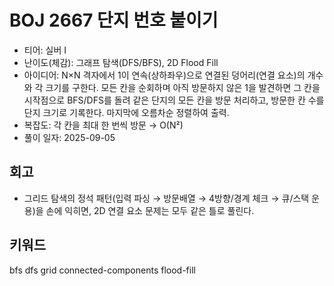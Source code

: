 # BOJ 2667 단지 번호 붙이기

- 티어: 실버 I
- 난이도(체감): 그래프 탐색(DFS/BFS), 2D Flood Fill
- 아이디어: N×N 격자에서 1이 연속(상하좌우)으로 연결된 덩어리(연결 요소)의 개수와 각 크기를 구한다. 모든 칸을 순회하며 아직 방문하지 않은 1을 발견하면 그 칸을 시작점으로 BFS/DFS를 돌려 같은 단지의 모든 칸을 방문 처리하고, 방문한 칸 수를 단지 크기로 기록한다. 마지막에 오름차순 정렬하여 출력.
- 복잡도: 각 칸을 최대 한 번씩 방문 → O(N²)
- 풀이 일자: 2025-09-05

## 회고

- 그리드 탐색의 정석 패턴(입력 파싱 → 방문배열 → 4방향/경계 체크 → 큐/스택 운용)을 손에 익히면, 2D 연결 요소 문제는 모두 같은 틀로 풀린다.

## 키워드

bfs
dfs
grid
connected-components
flood-fill
